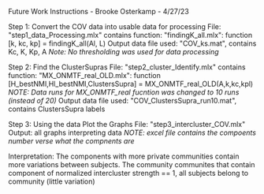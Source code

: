 Future Work Instructions - Brooke Osterkamp - 4/27/23

Step 1: Convert the COV data into usable data for processing
File: "step1_data_Processing.mlx"
contains function:
"findingK_all.mlx": function [k, kc, kp] = findingK_all(Al, L)
Output data file used: "COV_ks.mat", contains Kc, K, Kp, A
*Note: No thresholding was used for data processing*

Step 2: Find the ClusterSupras
File: "step2_cluster_Identify.mlx"
contains function:
"MX_ONMTF_real_OLD.mlx": function [H_bestNMI,Hl_bestNMI,ClustersSupra] = MX_ONMTF_real_OLD(A,k,kc,kpl) 
*NOTE: Data runs for MX_ONMTF_real fucntion was changed to 10 runs (instead of 20)*
Output data file used: "COV_ClustersSupra_run10.mat", contains ClustersSupra labels

Step 3: Using the data Plot the Graphs
File: "step3_intercluster_COV.mlx"
Output: all graphs interpreting data
*NOTE: excel file contains the compoents number verse what the compnents are*


Interpretation:
The components with more private communities contain more variations between subjects.
The community communites that contain component of normalized intercluster strength == 1, all subjects belong to community (little variation)

